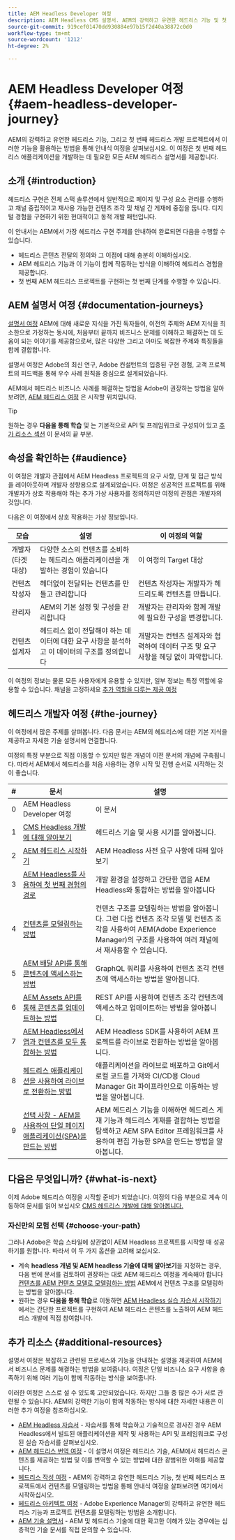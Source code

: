 ```yaml
---
title: AEM Headless Developer 여정
description: AEM Headless CMS 설명서. AEM의 강력하고 유연한 헤드리스 기능 및 첫 번째 개발 프로젝트에서 이러한 기능을 활용하는 방법을 통해 안내식 여정을 살펴보십시오.
source-git-commit: 919cef01470dd930884e97b15f2d40a38872c0d0
workflow-type: tm+mt
source-wordcount: '1212'
ht-degree: 2%

---
```


# AEM Headless Developer 여정 {#aem-headless-developer-journey}

AEM의 강력하고 유연한 헤드리스 기능, 그리고 첫 번째 헤드리스 개발 프로젝트에서 이러한 기능을 활용하는 방법을 통해 안내식 여정을 살펴보십시오. 이 여정은 첫 번째 헤드리스 애플리케이션을 개발하는 데 필요한 모든 AEM 헤드리스 설명서를 제공합니다.

## 소개 {#introduction}

헤드리스 구현은 전체 스택 솔루션에서 일반적으로 페이지 및 구성 요소 관리를 수행하고 채널 중립적이고 재사용 가능한 컨텐츠 조각 및 채널 간 게재에 중점을 둡니다. 디지털 경험을 구현하기 위한 현대적이고 동적 개발 패턴입니다.

이 안내서는 AEM에서 가장 헤드리스 구현 주제를 안내하여 완료되면 다음을 수행할 수 있습니다.

* 헤드리스 콘텐츠 전달의 정의와 그 이점에 대해 충분히 이해하십시오.
* AEM 헤드리스 기능과 이 기능이 함께 작동하는 방식을 이해하여 헤드리스 경험을 제공합니다.
* 첫 번째 AEM 헤드리스 프로젝트를 구현하는 첫 번째 단계를 수행할 수 있습니다.

## AEM 설명서 여정 {#documentation-journeys}

[설명서 여정](/help/journey-documentation/home.md) AEM에 대해 새로운 지식을 가진 독자들이, 이전의 주제와 AEM 지식을 최소한으로 가정하는 동시에, 처음부터 끝까지 비즈니스 문제를 이해하고 해결하는 데 도움이 되는 이야기를 제공함으로써, 많은 다양한 그리고 아마도 복잡한 주제와 특징들을 함께 결합합니다.

설명서 여정은 Adobe의 최신 연구, Adobe 컨설턴트의 입증된 구현 경험, 고객 프로젝트의 피드백을 통해 우수 사례 원칙을 중심으로 설계되었습니다.

AEM에서 헤드리스 비즈니스 사례를 해결하는 방법을 Adobe이 권장하는 방법을 알아보려면, [AEM 헤드리스 여정](/help/journey-headless/home.md) 은 시작할 위치입니다.

>[!TIP]
>
> 원하는 경우 **다음을 통해 학습** 및 는 기본적으로 API 및 프레임워크로 구성되어 있고 [추가 리소스 섹션](#additional-resources) 이 문서의 끝 부분.

## 속성을 확인하는 {#audience}

이 여정은 개발자 관점에서 AEM Headless 프로젝트의 요구 사항, 단계 및 접근 방식을 레이아웃하며 개발자 성향용으로 설계되었습니다. 여정은 성공적인 프로젝트를 위해 개발자가 상호 작용해야 하는 추가 가상 사용자를 정의하지만 여정의 관점은 개발자의 것입니다.

다음은 이 여정에서 상호 작용하는 가상 정보입니다.

| 모습 | 설명 | 이 여정의 역할 |
|---|---|---|
| 개발자(타겟 대상) | 다양한 소스의 컨텐츠를 소비하는 헤드리스 애플리케이션을 개발하는 경험이 있습니다 | 이 여정의 Target 대상 |
| 컨텐츠 작성자 | 헤더없이 전달되는 컨텐츠를 만들고 관리합니다 | 컨텐츠 작성자는 개발자가 헤드리도록 컨텐츠를 만듭니다. |
| 관리자 | AEM의 기본 설정 및 구성을 관리합니다 | 개발자는 관리자와 함께 개발에 필요한 구성을 변경합니다. |
| 컨텐츠 설계자 | 헤드리스 없이 전달해야 하는 데이터에 대한 요구 사항을 분석하고 이 데이터의 구조를 정의합니다 | 개발자는 컨텐츠 설계자와 협력하여 데이터 구조 및 요구 사항을 헤딩 없이 파악합니다. |

이 여정의 정보는 물론 모든 사용자에게 유용할 수 있지만, 일부 정보는 특정 역할에 유용할 수 있습니다. 채널을 고정하세요 [추가 역할을 다루는 제공 여정](/help/journey-documentation/home.md#journeys)

## 헤드리스 개발자 여정 {#the-journey}

이 여정에서 많은 주제를 살펴봅니다. 다음 문서는 AEM의 헤드리스에 대한 기본 지식을 제공하고 자세한 기술 설명서에 연결합니다.

여정의 특정 부분으로 직접 이동할 수 있지만 많은 개념이 이전 문서의 개념에 구축됩니다. 따라서 AEM에서 헤드리스를 처음 사용하는 경우 시작 및 진행 순서로 시작하는 것이 좋습니다.

| # | 문서 | 설명 |
|---|---|---|
| 0 | AEM Headless Developer 여정 | 이 문서 |
| 1 | [CMS Headless 개발에 대해 알아보기](learn-about.md) | 헤드리스 기술 및 사용 시기를 알아봅니다. |
| 2 | [AEM 헤드리스 시작하기](getting-started.md) | AEM Headless 사전 요구 사항에 대해 알아보기 |
| 3 | [AEM Headless를 사용하여 첫 번째 경험의 경로](path-to-first-experience.md) | 개발 환경을 설정하고 간단한 앱을 AEM Headless와 통합하는 방법을 알아봅니다 |
| 4 | [컨텐츠를 모델링하는 방법](model-your-content.md) | 컨텐츠 구조를 모델링하는 방법을 알아봅니다. 그런 다음 컨텐츠 조각 모델 및 컨텐츠 조각을 사용하여 AEM(Adobe Experience Manager)의 구조를 사용하여 여러 채널에서 재사용할 수 있습니다. |
| 5 | [AEM 배달 API를 통해 콘텐츠에 액세스하는 방법](access-your-content.md) | GraphQL 쿼리를 사용하여 컨텐츠 조각 컨텐츠에 액세스하는 방법을 알아봅니다. |
| 6 | [AEM Assets API를 통해 콘텐츠를 업데이트하는 방법](update-your-content.md) | REST API를 사용하여 컨텐츠 조각 컨텐츠에 액세스하고 업데이트하는 방법을 알아봅니다. |
| 7 | [AEM Headless에서 앱과 컨텐츠를 모두 통합하는 방법](put-it-all-together.md) | AEM Headless SDK를 사용하여 AEM 프로젝트를 라이브로 전환하는 방법을 알아봅니다. |
| 8 | [헤드리스 애플리케이션을 사용하여 라이브로 전환하는 방법](go-live.md) | 애플리케이션을 라이브로 배포하고 Git에서 로컬 코드를 가져와 CI/CD용 Cloud Manager Git 파이프라인으로 이동하는 방법을 알아봅니다. |
| 9 | [선택 사항 - AEM을 사용하여 단일 페이지 애플리케이션(SPA)을 만드는 방법](create-spa.md) | AEM 헤드리스 기능을 이해하면 헤드리스 게재 기능과 헤드리스 게재를 결합하는 방법을 탐색하고 AEM SPA Editor 프레임워크를 사용하여 편집 가능한 SPA을 만드는 방법을 알아봅니다. |

## 다음은 무엇입니까? {#what-is-next}

이제 Adobe 헤드리스 여정을 시작할 준비가 되었습니다. 여정의 다음 부분으로 계속 이동하여 문서를 읽어 보십시오 [CMS 헤드리스 개발에 대해 알아봅니다.](learn-about.md)

### 자신만의 모험 선택 {#choose-your-path}

그러나 Adobe은 학습 스타일에 상관없이 AEM Headless 프로젝트를 시작할 때 성공하기를 원합니다. 따라서 이 두 가지 옵션을 고려해 보십시오.

* 계속 **headless 개념 및 AEM headless 기술에 대해 알아보기**&#x200B;을 지정하는 경우, 다음 번에 문서를 검토하여 권장하는 대로 AEM 헤드리스 여정을 계속해야 합니다 [컨텐츠를 AEM 컨텐츠 모델로 모델링하는 방법](model-your-content.md) AEM에서 컨텐츠 구조를 모델링하는 방법을 알아봅니다.
* 원하는 경우 **다음을 통해 학습**&#x200B;로 이동하면 [AEM Headless 실습 자습서 시작하기](https://experienceleague.adobe.com/docs/experience-manager-learn/getting-started-with-aem-headless/graphql/multi-step/overview.html) 에서는 간단한 프로젝트를 구현하여 AEM 헤드리스 콘텐츠를 노출하여 AEM 헤드리스 개발에 직접 참여합니다.

## 추가 리소스 {#additional-resources}

설명서 여정은 복잡하고 관련된 프로세스와 기능을 안내하는 설명을 제공하여 AEM에서 비즈니스 문제를 해결하는 방법을 보여줍니다. 여정은 단일 비즈니스 요구 사항을 충족하기 위해 여러 기능이 함께 작동하는 방식을 보여줍니다.

이러한 여정은 스스로 설 수 있도록 고안되었습니다. 하지만 그들 중 많은 수가 서로 관련될 수 있습니다. AEM의 강력한 기능이 함께 작동하는 방식에 대한 자세한 내용은 이러한 추가 여정을 참조하십시오.

* [AEM Headless 자습서](https://experienceleague.adobe.com/docs/experience-manager-learn/getting-started-with-aem-headless/overview.html) - 자습서를 통해 학습하고 기술적으로 경사진 경우 AEM Headless에서 빌드된 애플리케이션을 제작 및 사용하는 API 및 프레임워크로 구성된 실습 자습서를 살펴보십시오.
* [AEM 헤드리스 번역 여정](/help/journey-headless/translation/overview.md) - 이 설명서 여정은 헤드리스 기술, AEM에서 헤드리스 콘텐츠를 제공하는 방법 및 이를 번역할 수 있는 방법에 대한 광범위한 이해를 제공합니다.
* [헤드리스 작성 여정](/help/journey-headless/author/overview.md) - AEM의 강력하고 유연한 헤드리스 기능, 첫 번째 헤드리스 프로젝트에서 컨텐츠를 모델링하는 방법을 통해 안내식 여정을 살펴보려면 여기에서 시작하십시오.
* [헤드리스 아키텍트 여정](/help/journey-headless/architect/overview.md) - Adobe Experience Manager의 강력하고 유연한 헤드리스 기능과 프로젝트 컨텐츠를 모델링하는 방법을 소개합니다.
* [AEM 기술 설명서](https://experienceleague.adobe.com/docs/experience-manager-65.html?lang=ko-KR) - AEM 및 헤드리스 기술에 대한 확고한 이해가 있는 경우에는 심층적인 기술 문서를 직접 문의할 수 있습니다.
